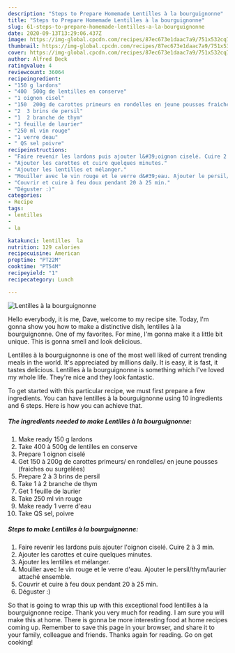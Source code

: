 ```yaml
---
description: "Steps to Prepare Homemade Lentilles à la bourguignonne"
title: "Steps to Prepare Homemade Lentilles à la bourguignonne"
slug: 61-steps-to-prepare-homemade-lentilles-a-la-bourguignonne
date: 2020-09-13T13:29:06.437Z
image: https://img-global.cpcdn.com/recipes/87ec673e1daac7a9/751x532cq70/lentilles-a-la-bourguignonne-photo-principale-de-la-recette.jpg
thumbnail: https://img-global.cpcdn.com/recipes/87ec673e1daac7a9/751x532cq70/lentilles-a-la-bourguignonne-photo-principale-de-la-recette.jpg
cover: https://img-global.cpcdn.com/recipes/87ec673e1daac7a9/751x532cq70/lentilles-a-la-bourguignonne-photo-principale-de-la-recette.jpg
author: Alfred Beck
ratingvalue: 4
reviewcount: 36064
recipeingredient:
- "150 g lardons"
- "400  500g de lentilles en conserve"
- "1 oignon cisel"
- "150  200g de carottes primeurs en rondelles en jeune pousses fraiches ou surgeles"
- "2  3 brins de persil"
- "1  2 branche de thym"
- "1 feuille de laurier"
- "250 ml vin rouge"
- "1 verre deau"
- " QS sel poivre"
recipeinstructions:
- "Faire revenir les lardons puis ajouter l&#39;oignon ciselé. Cuire 2 à 3 min."
- "Ajouter les carottes et cuire quelques minutes."
- "Ajouter les lentilles et mélanger."
- "Mouiller avec le vin rouge et le verre d&#39;eau. Ajouter le persil/thym/laurier attaché ensemble."
- "Couvrir et cuire à feu doux pendant 20 à 25 min."
- "Déguster :)"
categories:
- Recipe
tags:
- lentilles
- 
- la

katakunci: lentilles  la 
nutrition: 129 calories
recipecuisine: American
preptime: "PT22M"
cooktime: "PT54M"
recipeyield: "1"
recipecategory: Lunch

---
```



![Lentilles à la bourguignonne](https://img-global.cpcdn.com/recipes/87ec673e1daac7a9/751x532cq70/lentilles-a-la-bourguignonne-photo-principale-de-la-recette.jpg)

Hello everybody, it is me, Dave, welcome to my recipe site. Today, I'm gonna show you how to make a distinctive dish, lentilles à la bourguignonne. One of my favorites. For mine, I'm gonna make it a little bit unique. This is gonna smell and look delicious.



Lentilles à la bourguignonne is one of the most well liked of current trending meals in the world. It's appreciated by millions daily. It is easy, it is fast, it tastes delicious. Lentilles à la bourguignonne is something which I've loved my whole life. They're nice and they look fantastic.


To get started with this particular recipe, we must first prepare a few ingredients. You can have lentilles à la bourguignonne using 10 ingredients and 6 steps. Here is how you can achieve that.

<!--inarticleads1-->

##### The ingredients needed to make Lentilles à la bourguignonne:

1. Make ready 150 g lardons
1. Take 400 à 500g de lentilles en conserve
1. Prepare 1 oignon ciselé
1. Get 150 à 200g de carottes primeurs/ en rondelles/ en jeune pousses (fraiches ou surgelées)
1. Prepare 2 à 3 brins de persil
1. Take 1 à 2 branche de thym
1. Get 1 feuille de laurier
1. Take 250 ml vin rouge
1. Make ready 1 verre d&#39;eau
1. Take  QS sel, poivre




<!--inarticleads2-->

##### Steps to make Lentilles à la bourguignonne:

1. Faire revenir les lardons puis ajouter l&#39;oignon ciselé. Cuire 2 à 3 min.
1. Ajouter les carottes et cuire quelques minutes.
1. Ajouter les lentilles et mélanger.
1. Mouiller avec le vin rouge et le verre d&#39;eau. Ajouter le persil/thym/laurier attaché ensemble.
1. Couvrir et cuire à feu doux pendant 20 à 25 min.
1. Déguster :)




So that is going to wrap this up with this exceptional food lentilles à la bourguignonne recipe. Thank you very much for reading. I am sure you will make this at home. There is gonna be more interesting food at home recipes coming up. Remember to save this page in your browser, and share it to your family, colleague and friends. Thanks again for reading. Go on get cooking!
